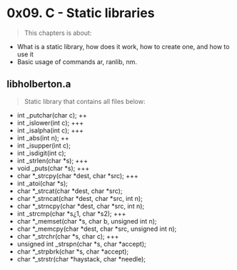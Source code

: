 # 0x09. C - Static libraries
> This chapters is about:
+ What is a static library, how does it work, how to create one, and how to use it
+ Basic usage of commands ar, ranlib, nm.

## libholberton.a
> Static library that contains all files below:
+ int _putchar(char c); ++
+ int _islower(int c); +++
+ int _isalpha(int c); +++
+ int _abs(int n); ++
+ int _isupper(int c);
+ int _isdigit(int c);
+ int _strlen(char *s); +++
+ void _puts(char *s); +++
+ char *_strcpy(char *dest, char *src); +++
+ int _atoi(char *s);
+ char *_strcat(char *dest, char *src);
+ char *_strncat(char *dest, char *src, int n);
+ char *_strncpy(char *dest, char *src, int n);
+ int _strcmp(char *s¿1, char *s2); +++
+ char *_memset(char *s, char b, unsigned int n);
+ char *_memcpy(char *dest, char *src, unsigned int n);
+ char *_strchr(char *s, char c); +++
+ unsigned int _strspn(char *s, char *accept);
+ char *_strpbrk(char *s, char *accept);
+ char *_strstr(char *haystack, char *needle);
